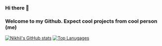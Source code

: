 ### Hi there 👋
### Welcome to my Github. Expect cool projects from cool person (me)
[![Nikhil's GitHub stats](https://github-readme-stats.vercel.app/api?username=nikhildodd&theme=tokyonight)](https://github.com/anuraghazra/github-readme-stats)
[![Top Lanugages](https://github-readme-stats.vercel.app/api/top-langs/?username=nikhildodd&theme=tokyonight&exclude_repo=CSE185)](https://github.com/anuraghazra/github-readme-stats)
<!--
**nikhildodd/nikhildodd** is a ✨ _special_ ✨ repository because its `README.md` (this file) appears on your GitHub profile.

Here are some ideas to get you started:

- 🔭 I’m currently working on ...
- 🌱 I’m currently learning ...
- 👯 I’m looking to collaborate on ...
- 🤔 I’m looking for help with ...
- 💬 Ask me about ...
- 📫 How to reach me: ...
- 😄 Pronouns: ...
- ⚡ Fun fact: ...
-->
